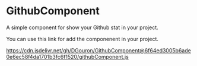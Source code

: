 # GithubComponent
A simple component for show your Github stat in your project.

You can use this link for add the componenent in your project.

https://cdn.jsdelivr.net/gh/DGouron/GithubComponent@6f64ed3005b6ade0e6ec58f4da1701b3fc6f1520/githubComponent.js
